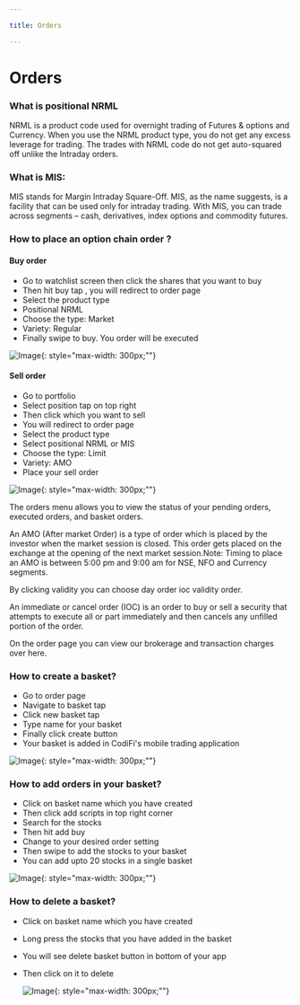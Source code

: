 ```yaml
---

title: Orders

---
```


# Orders

### What is positional NRML

 NRML is a product code used for overnight trading of Futures & options and Currency. When you use the NRML product type, you do not get any excess leverage for trading. The trades with NRML code do not get auto-squared off unlike the Intraday orders.

### What is MIS:

 MIS stands for Margin Intraday Square-Off. MIS, as the name suggests, is a facility that can be used only for intraday trading. With MIS, you can trade across segments – cash, derivatives, index options and commodity futures.


### How to place an option chain order ?

#### Buy order

* Go to watchlist screen  then click the shares that you want to buy 
* Then hit buy tap , you will redirect to order page 
* Select the product type
* Positional NRML 
* Choose the type: Market 
* Variety: Regular
* Finally swipe to buy. You order will be executed 

![Image](assets/images/nidhiHQmbl/log12.gif){: style="max-width: 300px;""}

#### Sell order

  * Go to portfolio 
  * Select position tap on top right 
  * Then click which you want to sell
  * You will redirect to order page 
  * Select the product type
  * Select positional NRML or MIS
  * Choose the type: Limit
  * Variety: AMO
  * Place your sell order

  ![Image](assets/images/nidhiHQmbl/log13.gif){: style="max-width: 300px;""}

The orders menu allows you to view the status of your pending orders, executed orders, and basket orders.

An AMO (After market Order) is a type of order which is placed by the investor when the market session is closed. This order gets placed on the exchange at the opening of the next market session.Note: Timing to place an AMO is between 5:00 pm and 9:00 am for NSE, NFO and Currency segments.

By clicking validity you can choose day order ioc validity order. 

An immediate or cancel order (IOC) is an order to buy or sell a security that attempts to execute all or part immediately and then cancels any unfilled portion of the order.

On the order page you can view our brokerage and transaction charges over here. 

### How to create a basket?

* Go to order page 
* Navigate to basket tap 
* Click new basket tap
* Type name for your basket 
* Finally click create button
* Your basket is added in CodiFi's mobile trading application

![Image](assets/images/nidhiHQmbl/log14.gif){: style="max-width: 300px;""}

### How to add orders in your basket?

 * Click on basket name which you have created
 * Then click add scripts in top right corner
 * Search for the stocks
 * Then hit add buy 
 * Change to your desired order setting 
 * Then swipe to add the stocks to your basket
 * You can add upto 20 stocks in a single basket 

  ![Image](assets/images/nidhiHQmbl/log15.gif){: style="max-width: 300px;""}

### How to delete a basket?

* Click on basket name which you have created
* Long press the stocks that you have added in the basket
* You will see delete basket button in bottom of your app
* Then click on it to delete

  ![Image](assets/images/nidhiHQmbl/log16.gif){: style="max-width: 300px;""}
